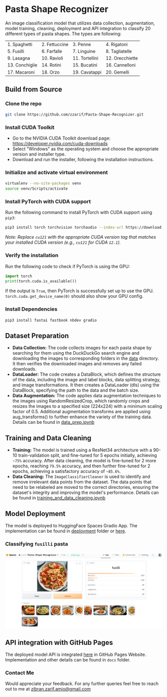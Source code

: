 # Pasta Shape Recognizer

An image classification model that utilizes data collection, augmentation, model training, cleaning, deployment and API integration to classify 20 different types of pasta shapes. The types are following:

| | | | |
|--------------|---------------|--------------|---------------|
| 1. Spaghetti | 2. Fettuccine | 3. Penne     | 4. Rigatoni   |
| 5. Fusilli   | 6. Farfalle   | 7. Linguine  | 8. Tagliatelle|
| 9. Lasagna   | 10. Ravioli   | 11. Tortellini| 12. Orecchiette |
| 13. Conchiglie| 14. Rotini    | 15. Bucatini | 16. Cannelloni|
| 17. Macaroni | 18. Orzo      | 19. Cavatappi| 20. Gemelli   |

## Build from Source

### Clone the repo
```bash
git clone https://github.com/zzarif/Pasta-Shape-Recognizer.git
```

### Install CUDA Toolkit

- Go to the NVIDIA CUDA Toolkit download page: https://developer.nvidia.com/cuda-downloads
- Select "Windows" as the operating system and choose the appropriate version and installer type.
- Download and run the installer, following the installation instructions.

### Initialize and activate virtual environment

```bash
virtualenv --no-site-packages venv
source venv/Scripts/activate
```

### Install PyTorch with CUDA support

Run the following command to install PyTorch with CUDA support using `pip3`:

```bash
pip3 install torch torchvision torchaudio --index-url https://download.pytorch.org/whl/cu121
```

_Note: Replace `cu121` with the appropriate CUDA version tag that matches your installed CUDA version (e.g., `cu121` for CUDA `12.1`)._

### Verify the installation

Run the following code to check if PyTorch is using the GPU:

```python
import torch
print(torch.cuda.is_available())
```

If the output is `True`, then PyTorch is successfully set up to use the GPU.  `torch.cuda.get_device_name(0)` should also show your GPU config.

### Install Dependencies

```bash
pip3 install fastai fastbook nbdev gradio
```

## Dataset Preparation

- **Data Collection:** The code collects images for each pasta shape by searching for them using the DuckDuckGo search engine and downloading the images to corresponding folders in the [data](data/) directory. It then verifies the downloaded images and removes any failed downloads.
- **DataLoader:** The code creates a DataBlock, which defines the structure of the data, including the image and label blocks, data splitting strategy, and image transformations. It then creates a DataLoader (dls) using the DataBlock, specifying the path to the data and the batch size.
- **Data Augmentation:** The code applies data augmentation techniques to the images using RandomResizedCrop, which randomly crops and resizes the images to a specified size (224x224) with a minimum scaling factor of 0.5. Additional augmentation transforms are applied using aug_transforms() to further enhance the variety of the training data.
Details can be found in [data_prep.ipynb](notebooks/data_prep.ipynb)

## Training and Data Cleaning

- **Training:** The model is trained using a ResNet34 architecture with a 90-10 train-validation split, and fine-tuned for 5 epochs initially, achieving `~75%` accuracy. After data cleaning, the model is fine-tuned for 2 more epochs, reaching `79.5%` accuracy, and then further fine-tuned for 2 epochs, achieving a satisfactory accuracy of `~85.6%`.
- **Data Cleaning:** The `ImageClassifierCleaner` is used to identify and remove irrelevant data points from the dataset. The data points that need to be relabeled are moved to the correct directories, ensuring the dataset's integrity and improving the model's performance.
Details can be found in [training_and_data_cleaning.ipynb](notebooks/training_and_data_cleaning.ipynb)

## Model Deployment
The model is deployed to HuggingFace Spaces Gradio App. The implementation can be found in [deployment](deployment/) folder or [here](https://huggingface.co/spaces/zzarif/Pasta-Shape-Recognizer).
### Classifying `fusilli` pasta
![Pasta-Shape-Recognizer](deployment/deployed_model_hf_spaces.png)

## API integration with GitHub Pages

The deployed model API is integrated [here](https://zzarif.github.io/Pasta-Shape-Recognizer/) in GitHub Pages Website. Implementation and other details can be found in `docs` folder.

### Contact Me
Would appreciate your feedback. For any further queries feel free to reach out to me at [zibran.zarif.amio@gmail.com](mailto:zibran.zarif.amio@gmail.com)
